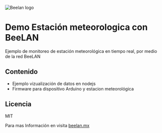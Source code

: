 
![Beelan logo](http://web.beelan.mx/static/media/logo.fa540863.svg)

# Demo Estación meteorologica con BeeLAN

Ejemplo de monitoreo de estación meteorológica en tiempo real, por medio de la red BeeLAN

## Contenido
  - Ejemplo vizualización de datos en nodejs
  - Firmware para dispositivo Arduino y estacion meteorológica

## Licencia

MIT

Para mas Información en visita [beelan.mx](http://beelan.mx)
